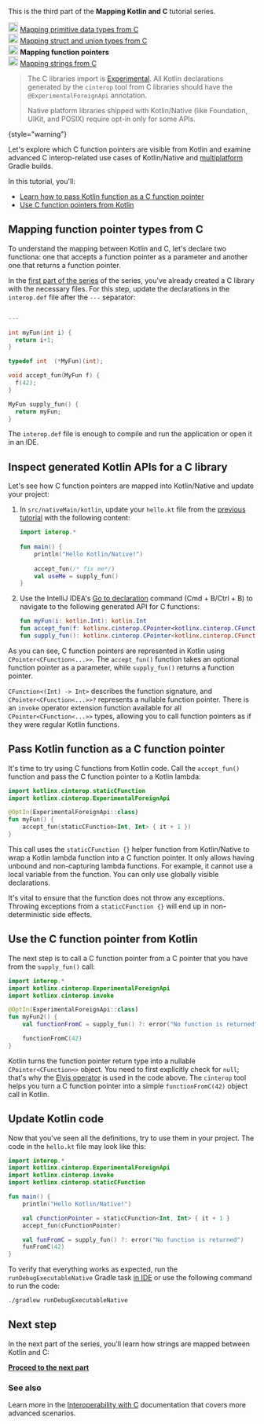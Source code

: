[//]: # (title: Mapping function pointers from C – tutorial)

<tldr>
    <p>This is the third part of the <strong>Mapping Kotlin and C</strong> tutorial series.</p>
    <p><img src="icon-1-done.svg" width="20" alt="First step"/> <a href="mapping-primitive-data-types-from-c.md">Mapping primitive data types from C</a><br/>
        <img src="icon-2-done.svg" width="20" alt="Second step"/> <a href="mapping-struct-union-types-from-c.md">Mapping struct and union types from C</a><br/>
        <img src="icon-3.svg" width="20" alt="Third step"/> <strong>Mapping function pointers</strong><br/>
        <img src="icon-4-todo.svg" width="20" alt="Fourth step"/> <a href="mapping-strings-from-c.md">Mapping strings from C</a><br/>
    </p>
</tldr>

> The C libraries import is [Experimental](components-stability.md#stability-levels-explained).
> All Kotlin declarations generated by the `cinterop` tool from C libraries
> should have the `@ExperimentalForeignApi` annotation.
>
> Native platform libraries shipped with Kotlin/Native (like Foundation, UIKit, and POSIX)
> require opt-in only for some APIs.
>
{style="warning"}

Let's explore which C function pointers are visible from Kotlin and examine advanced C interop-related use cases of
Kotlin/Native and [multiplatform](gradle-configure-project.md#targeting-multiple-platforms) Gradle builds.

In this tutorial, you'll:

* [Learn how to pass Kotlin function as a C function pointer](#pass-kotlin-function-as-a-c-function-pointer)
* [Use C function pointers from Kotlin](#use-the-c-function-pointer-from-kotlin)

## Mapping function pointer types from C

To understand the mapping between Kotlin and C, let's declare two functiona: one that accepts a function pointer as a
parameter and another one that returns a function pointer.

In the [first part of the series](mapping-primitive-data-types-from-c.md) of the series, you've already created a C library with the
necessary files. For this step, update the declarations in the `interop.def` file after the `---` separator:

```c 

---

int myFun(int i) {
  return i+1;
}

typedef int  (*MyFun)(int);

void accept_fun(MyFun f) {
  f(42);
}

MyFun supply_fun() {
  return myFun;
}
``` 

The `interop.def` file is enough to compile and run the application or open it in an IDE.

## Inspect generated Kotlin APIs for a C library

Let's see how C function pointers are mapped into Kotlin/Native and update your project:

1. In `src/nativeMain/kotlin`, update your `hello.kt` file from the [previous tutorial](mapping-struct-union-types-from-c.md)
   with the following content:

   ```kotlin
   import interop.*
 
   fun main() {
       println("Hello Kotlin/Native!")
      
       accept_fun(/* fix me*/)
       val useMe = supply_fun()
   }
   ```

2. Use the IntelliJ IDEA's [Go to declaration](https://www.jetbrains.com/help/rider/Navigation_and_Search__Go_to_Declaration.html)
   command (<shortcut>Cmd + B</shortcut>/<shortcut>Ctrl + B</shortcut>) to navigate to the following generated API
   for C functions:

   ```kotlin
   fun myFun(i: kotlin.Int): kotlin.Int
   fun accept_fun(f: kotlinx.cinterop.CPointer<kotlinx.cinterop.CFunction<(kotlin.Int) -> kotlin.Int>>? /* from: interop.MyFun? */)
   fun supply_fun(): kotlinx.cinterop.CPointer<kotlinx.cinterop.CFunction<(kotlin.Int) -> kotlin.Int>>? /* from: interop.MyFun? */
   ```

As you can see, C function pointers are represented in Kotlin using `CPointer<CFunction<...>>`. The `accept_fun()` function
takes an optional function pointer as a parameter, while `supply_fun()` returns a function pointer.

`CFunction<(Int) -> Int>` describes the function signature, and `CPointer<CFunction<...>>?` represents a nullable
function pointer. There is an `invoke` operator extension function available for all `CPointer<CFunction<...>>` types,
allowing you to call function pointers as if they were regular Kotlin functions.

## Pass Kotlin function as a C function pointer

It's time to try using C functions from Kotlin code. Call the `accept_fun()` function and pass the C function pointer
to a Kotlin lambda:

```kotlin
import kotlinx.cinterop.staticCFunction
import kotlinx.cinterop.ExperimentalForeignApi

@OptIn(ExperimentalForeignApi::class)
fun myFun() {
    accept_fun(staticCFunction<Int, Int> { it + 1 })
}
```

This call uses the `staticCFunction {}` helper function from Kotlin/Native to wrap a Kotlin lambda function into a C
function pointer. It only allows having unbound and non-capturing lambda functions. For example, it cannot use a local
variable from the function. You can only use globally visible declarations.

It's vital to ensure that the function does not throw any exceptions. Throwing exceptions from a `staticCFunction {}`
will end up in non-deterministic side effects.

## Use the C function pointer from Kotlin

The next step is to call a C function pointer from a C pointer that you have from the `supply_fun()` call:

```kotlin
import interop.*
import kotlinx.cinterop.ExperimentalForeignApi
import kotlinx.cinterop.invoke

@OptIn(ExperimentalForeignApi::class)
fun myFun2() {
    val functionFromC = supply_fun() ?: error("No function is returned")

    functionFromC(42)
}
```

Kotlin turns the function pointer return type into a nullable `CPointer<CFunction<>` object. You need to first explicitly
check for `null`; that's why the [Elvis operator](null-safety.md) is used in the code above.
The `cinterop` tool helps you turn a C function pointer into a simple `functionFromC(42)` object call in Kotlin.

## Update Kotlin code

Now that you've seen all the definitions, try to use them in your project.
The code in the `hello.kt` file may look like this:

```kotlin
import interop.*
import kotlinx.cinterop.ExperimentalForeignApi
import kotlinx.cinterop.invoke
import kotlinx.cinterop.staticCFunction

fun main() {
    println("Hello Kotlin/Native!")

    val cFunctionPointer = staticCFunction<Int, Int> { it + 1 }
    accept_fun(cFunctionPointer)

    val funFromC = supply_fun() ?: error("No function is returned")
    funFromC(42)
}
```

To verify that everything works as expected, run the `runDebugExecutableNative` Gradle task [in IDE](native-get-started.md#build-and-run-the-application)
or use the following command to run the code:

```bash
./gradlew runDebugExecutableNative
```

## Next step

In the next part of the series, you'll learn how strings are mapped between Kotlin and C:

**[Proceed to the next part](mapping-strings-from-c.md)**

### See also

Learn more in the [Interoperability with C](native-c-interop.md) documentation that covers more advanced scenarios.